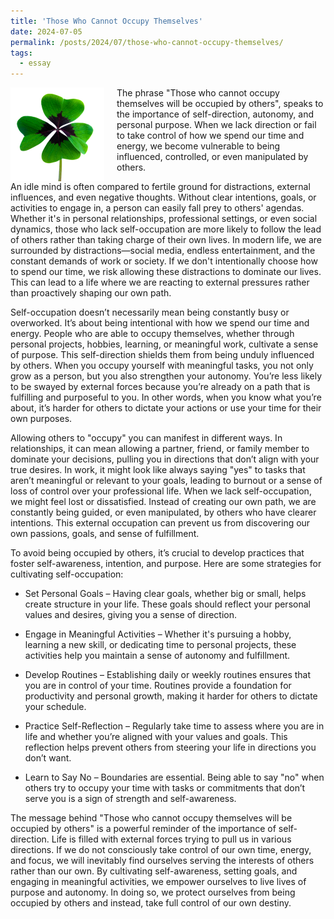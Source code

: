 ```yaml
---
title: 'Those Who Cannot Occupy Themselves'
date: 2024-07-05
permalink: /posts/2024/07/those-who-cannot-occupy-themselves/
tags:
  - essay
---
```


<img width="150" alt="four leaf clover" src="/images/posts/2023-a-year-of-challenges-and-achievements.png" style="float: left; margin-right: 20px;" /> The phrase "Those who cannot occupy themselves will be occupied by others", speaks to the importance of self-direction, autonomy, and personal purpose. When we lack direction or fail to take control of how we spend our time and energy, we become vulnerable to being influenced, controlled, or even manipulated by others.

An idle mind is often compared to fertile ground for distractions, external influences, and even negative thoughts. Without clear intentions, goals, or activities to engage in, a person can easily fall prey to others' agendas. Whether it's in personal relationships, professional settings, or even social dynamics, those who lack self-occupation are more likely to follow the lead of others rather than taking charge of their own lives. In modern life, we are surrounded by distractions—social media, endless entertainment, and the constant demands of work or society. If we don't intentionally choose how to spend our time, we risk allowing these distractions to dominate our lives. This can lead to a life where we are reacting to external pressures rather than proactively shaping our own path.

Self-occupation doesn’t necessarily mean being constantly busy or overworked. It’s about being intentional with how we spend our time and energy. People who are able to occupy themselves, whether through personal projects, hobbies, learning, or meaningful work, cultivate a sense of purpose. This self-direction shields them from being unduly influenced by others. When you occupy yourself with meaningful tasks, you not only grow as a person, but you also strengthen your autonomy. You’re less likely to be swayed by external forces because you’re already on a path that is fulfilling and purposeful to you. In other words, when you know what you’re about, it’s harder for others to dictate your actions or use your time for their own purposes.

Allowing others to "occupy" you can manifest in different ways. In relationships, it can mean allowing a partner, friend, or family member to dominate your decisions, pulling you in directions that don’t align with your true desires. In work, it might look like always saying "yes" to tasks that aren’t meaningful or relevant to your goals, leading to burnout or a sense of loss of control over your professional life. When we lack self-occupation, we might feel lost or dissatisfied. Instead of creating our own path, we are constantly being guided, or even manipulated, by others who have clearer intentions. This external occupation can prevent us from discovering our own passions, goals, and sense of fulfillment.

To avoid being occupied by others, it’s crucial to develop practices that foster self-awareness, intention, and purpose. Here are some strategies for cultivating self-occupation:

* Set Personal Goals – Having clear goals, whether big or small, helps create structure in your life. These goals should reflect your personal values and desires, giving you a sense of direction.

* Engage in Meaningful Activities – Whether it's pursuing a hobby, learning a new skill, or dedicating time to personal projects, these activities help you maintain a sense of autonomy and fulfillment.

* Develop Routines – Establishing daily or weekly routines ensures that you are in control of your time. Routines provide a foundation for productivity and personal growth, making it harder for others to dictate your schedule.

* Practice Self-Reflection – Regularly take time to assess where you are in life and whether you’re aligned with your values and goals. This reflection helps prevent others from steering your life in directions you don’t want.

* Learn to Say No – Boundaries are essential. Being able to say "no" when others try to occupy your time with tasks or commitments that don’t serve you is a sign of strength and self-awareness.

The message behind "Those who cannot occupy themselves will be occupied by others" is a powerful reminder of the importance of self-direction. Life is filled with external forces trying to pull us in various directions. If we do not consciously take control of our own time, energy, and focus, we will inevitably find ourselves serving the interests of others rather than our own. By cultivating self-awareness, setting goals, and engaging in meaningful activities, we empower ourselves to live lives of purpose and autonomy. In doing so, we protect ourselves from being occupied by others and instead, take full control of our own destiny.

